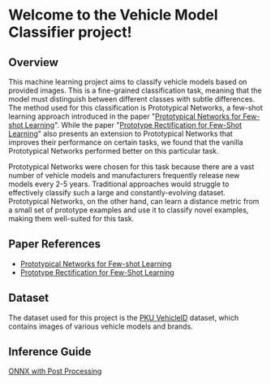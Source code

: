 # Welcome to the Vehicle Model Classifier project!

## Overview

This machine learning project aims to classify vehicle models based on provided images. This is a fine-grained classification task, meaning that the model must distinguish between different classes with subtle differences. The method used for this classification is Prototypical Networks, a few-shot learning approach introduced in the paper "[Prototypical Networks for Few-shot Learning](https://arxiv.org/abs/1703.05175)". While the paper "[Prototype Rectification for Few-Shot Learning](https://arxiv.org/abs/1911.10713)" also presents an extension to Prototypical Networks that improves their performance on certain tasks, we found that the vanilla Prototypical Networks performed better on this particular task.

Prototypical Networks were chosen for this task because there are a vast number of vehicle models and manufacturers frequently release new models every 2-5 years. Traditional approaches would struggle to effectively classify such a large and constantly-evolving dataset. Prototypical Networks, on the other hand, can learn a distance metric from a small set of prototype examples and use it to classify novel examples, making them well-suited for this task.

## Paper References

- [Prototypical Networks for Few-shot Learning](https://arxiv.org/abs/1703.05175)
- [Prototype Rectification for Few-Shot Learning](https://arxiv.org/abs/1911.10713)

## Dataset

The dataset used for this project is the [PKU VehicleID](https://www.pkuml.org/resources/pku-vehicleid.html) dataset, which contains images of various vehicle models and brands.

## Inference Guide

[ONNX with Post Processing](https://colab.research.google.com/drive/1uA9B_ZhRxVxPOBXgrNNnMpB3drYYu52E?usp=sharing)
